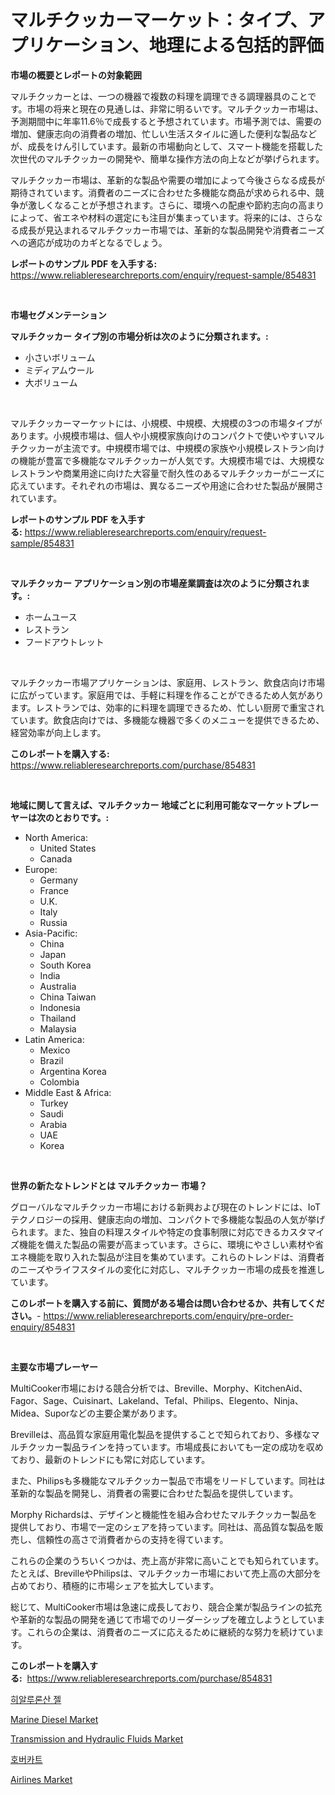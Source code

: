 <p><h1>マルチクッカーマーケット：タイプ、アプリケーション、地理による包括的評価</h1></p><p><strong>市場の概要とレポートの対象範囲</strong></p>
<p><p>マルチクッカーとは、一つの機器で複数の料理を調理できる調理器具のことです。市場の将来と現在の見通しは、非常に明るいです。マルチクッカー市場は、予測期間中に年率11.6％で成長すると予想されています。市場予測では、需要の増加、健康志向の消費者の増加、忙しい生活スタイルに適した便利な製品などが、成長をけん引しています。最新の市場動向として、スマート機能を搭載した次世代のマルチクッカーの開発や、簡単な操作方法の向上などが挙げられます。</p><p>マルチクッカー市場は、革新的な製品や需要の増加によって今後さらなる成長が期待されています。消費者のニーズに合わせた多機能な商品が求められる中、競争が激しくなることが予想されます。さらに、環境への配慮や節約志向の高まりによって、省エネや材料の選定にも注目が集まっています。将来的には、さらなる成長が見込まれるマルチクッカー市場では、革新的な製品開発や消費者ニーズへの適応が成功のカギとなるでしょう。</p></p>
<p><strong>レポートのサンプル PDF を入手する:</strong> <a href="https://www.reliableresearchreports.com/enquiry/request-sample/854831">https://www.reliableresearchreports.com/enquiry/request-sample/854831</a></p>
<p>&nbsp;</p>
<p><strong>市場セグメンテーション</strong></p>
<p><strong>マルチクッカー タイプ別の市場分析は次のように分類されます。:</strong></p>
<p><ul><li>小さいボリューム</li><li>ミディアムウール</li><li>大ボリューム</li></ul></p>
<p>&nbsp;</p>
<p><p>マルチクッカーマーケットには、小規模、中規模、大規模の3つの市場タイプがあります。小規模市場は、個人や小規模家族向けのコンパクトで使いやすいマルチクッカーが主流です。中規模市場では、中規模の家族や小規模レストラン向けの機能が豊富で多機能なマルチクッカーが人気です。大規模市場では、大規模なレストランや商業用途に向けた大容量で耐久性のあるマルチクッカーがニーズに応えています。それぞれの市場は、異なるニーズや用途に合わせた製品が展開されています。</p></p>
<p><strong>レポートのサンプル PDF を入手する:</strong>&nbsp;<a href="https://www.reliableresearchreports.com/enquiry/request-sample/854831">https://www.reliableresearchreports.com/enquiry/request-sample/854831</a></p>
<p>&nbsp;</p>
<p><strong> マルチクッカー アプリケーション別の市場産業調査は次のように分類されます。:</strong></p>
<p><ul><li>ホームユース</li><li>レストラン</li><li>フードアウトレット</li></ul></p>
<p>&nbsp;</p>
<p><p>マルチクッカー市場アプリケーションは、家庭用、レストラン、飲食店向け市場に広がっています。家庭用では、手軽に料理を作ることができるため人気があります。レストランでは、効率的に料理を調理できるため、忙しい厨房で重宝されています。飲食店向けでは、多機能な機器で多くのメニューを提供できるため、経営効率が向上します。</p></p>
<p><strong>このレポートを購入する:</strong>&nbsp; <a href="https://www.reliableresearchreports.com/purchase/854831">https://www.reliableresearchreports.com/purchase/854831</a></p>
<p>&nbsp;</p>
<p><strong>地域に関して言えば、マルチクッカー 地域ごとに利用可能なマーケットプレーヤーは次のとおりです。:</strong></p>
<p><ul>
    <li>
        North America:
        <ul>
            <li>United States</li>
            <li>Canada</li>
        </ul>
    </li>
    <li>
        Europe:
        <ul>
            <li>Germany</li>
            <li>France</li>
            <li>U.K.</li>
            <li>Italy</li>
            <li>Russia</li>
        </ul>
    </li>
    <li>
        Asia-Pacific:
        <ul>
            <li>China</li>
            <li>Japan</li>
            <li>South Korea</li>
            <li>India</li>
            <li>Australia</li>
            <li>China Taiwan</li>
            <li>Indonesia</li>
            <li>Thailand</li>
            <li>Malaysia</li>
        </ul>
    </li>
    <li>
        Latin America:
        <ul>
            <li>Mexico</li>
            <li>Brazil</li>
            <li>Argentina Korea</li>
            <li>Colombia</li>
        </ul>
    </li>
    <li>
        Middle East & Africa:
        <ul>
            <li>Turkey</li>
            <li>Saudi</li>
            <li>Arabia</li>
            <li>UAE</li>
            <li>Korea</li>
        </ul>
    </li>
    </ul></p>
<p>&nbsp;</p>
<p><strong>世界の新たなトレンドとは マルチクッカー 市場？</strong></p>
<p><p>グローバルなマルチクッカー市場における新興および現在のトレンドには、IoTテクノロジーの採用、健康志向の増加、コンパクトで多機能な製品の人気が挙げられます。また、独自の料理スタイルや特定の食事制限に対応できるカスタマイズ機能を備えた製品の需要が高まっています。さらに、環境にやさしい素材や省エネ機能を取り入れた製品が注目を集めています。これらのトレンドは、消費者のニーズやライフスタイルの変化に対応し、マルチクッカー市場の成長を推進しています。</p></p>
<p><strong>このレポートを購入する前に、質問がある場合は問い合わせるか、共有してください。</strong>- <a href="https://www.reliableresearchreports.com/enquiry/pre-order-enquiry/854831">https://www.reliableresearchreports.com/enquiry/pre-order-enquiry/854831</a></p>
<p>&nbsp;</p>
<p><strong>主要な市場プレーヤー</strong></p>
<p><p>MultiCooker市場における競合分析では、Breville、Morphy、KitchenAid、Fagor、Sage、Cuisinart、Lakeland、Tefal、Philips、Elegento、Ninja、Midea、Suporなどの主要企業があります。</p><p>Brevilleは、高品質な家庭用電化製品を提供することで知られており、多様なマルチクッカー製品ラインを持っています。市場成長においても一定の成功を収めており、最新のトレンドにも常に対応しています。</p><p>また、Philipsも多機能なマルチクッカー製品で市場をリードしています。同社は革新的な製品を開発し、消費者の需要に合わせた製品を提供しています。</p><p>Morphy Richardsは、デザインと機能性を組み合わせたマルチクッカー製品を提供しており、市場で一定のシェアを持っています。同社は、高品質な製品を販売し、信頼性の高さで消費者からの支持を得ています。</p><p>これらの企業のうちいくつかは、売上高が非常に高いことでも知られています。たとえば、BrevilleやPhilipsは、マルチクッカー市場において売上高の大部分を占めており、積極的に市場シェアを拡大しています。</p><p>総じて、MultiCooker市場は急速に成長しており、競合企業が製品ラインの拡充や革新的な製品の開発を通じて市場でのリーダーシップを確立しようとしています。これらの企業は、消費者のニーズに応えるために継続的な努力を続けています。</p></p>
<p><strong>このレポートを購入する:</strong>&nbsp;&nbsp;<a href="https://www.reliableresearchreports.com/purchase/854831">https://www.reliableresearchreports.com/purchase/854831</a></p>
<p><p><a href="https://github.com/vs2869dizt0/Market-Research-Report-List-1/blob/main/2754391187421.md">히알루론산 젤</a></p><p><a href="https://issuu.com/reportprime-2/docs/marine-diesel-market-size-2030.pptx">Marine Diesel Market</a></p><p><a href="https://issuu.com/reportprime-2/docs/transmission-and-hydraulic-fluids-market-size-2030">Transmission and Hydraulic Fluids Market</a></p><p><a href="https://github.com/sougarounis/Market-Research-Report-List-2/blob/main/6396635187420.md">호버카트</a></p><p><a href="https://github.com/RichRobinson5/Market-Research-Report-List-4/blob/main/airlines-market.md">Airlines Market</a></p></p>